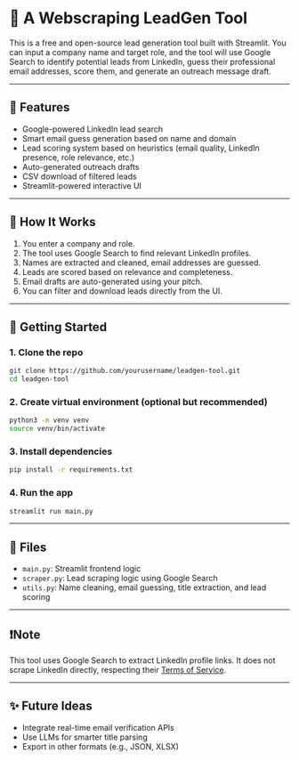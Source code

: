 # 🚀 A Webscraping LeadGen Tool

This is a free and open-source lead generation tool built with Streamlit. You can input a company name and target role, and the tool will use Google Search to identify potential leads from LinkedIn, guess their professional email addresses, score them, and generate an outreach message draft.

---

## 🔧 Features

- Google-powered LinkedIn lead search
- Smart email guess generation based on name and domain
- Lead scoring system based on heuristics (email quality, LinkedIn presence, role relevance, etc.)
- Auto-generated outreach drafts
- CSV download of filtered leads
- Streamlit-powered interactive UI

---

## 🧐 How It Works

1. You enter a company and role.
2. The tool uses Google Search to find relevant LinkedIn profiles.
3. Names are extracted and cleaned, email addresses are guessed.
4. Leads are scored based on relevance and completeness.
5. Email drafts are auto-generated using your pitch.
6. You can filter and download leads directly from the UI.

---

## 🚀 Getting Started

### 1. Clone the repo

```bash
git clone https://github.com/yourusername/leadgen-tool.git
cd leadgen-tool
```

### 2. Create virtual environment (optional but recommended)

```bash
python3 -m venv venv
source venv/bin/activate
```

### 3. Install dependencies

```bash
pip install -r requirements.txt
```

### 4. Run the app

```bash
streamlit run main.py
```

---

## 📄 Files

- `main.py`: Streamlit frontend logic
- `scraper.py`: Lead scraping logic using Google Search
- `utils.py`: Name cleaning, email guessing, title extraction, and lead scoring

---

## ❗Note

This tool uses Google Search to extract LinkedIn profile links. It does not scrape LinkedIn directly, respecting their [Terms of Service](https://www.linkedin.com/legal/user-agreement).

---

## ✨ Future Ideas

- Integrate real-time email verification APIs
- Use LLMs for smarter title parsing
- Export in other formats (e.g., JSON, XLSX)

